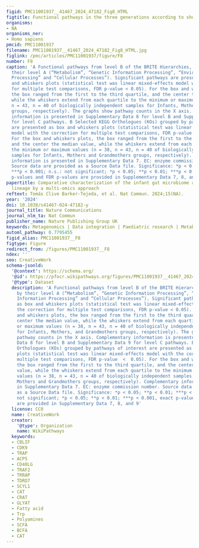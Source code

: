 ```yaml
---
figid: PMC11001937__41467_2024_47182_Fig8_HTML
figtitle: Functional pathways in the three generations according to shotgun metagenomics
organisms:
- NA
organisms_ner:
- Homo sapiens
pmcid: PMC11001937
filename: PMC11001937__41467_2024_47182_Fig8_HTML.jpg
figlink: /pmc/articles/PMC11001937/figure/F8
number: F8
caption: 'A Functional pathways from level B of the BRITE Hierarchies, grouped by
  their level A (“Metabolism”, “Genetic Information Processing”, “Environmental Information
  Processing” and “Cellular Processes”). Significant pathways are presented as box
  and whiskers plots (statistical test was linear mixed-effects model with the correction
  for multiple test comparisons, FDR p-value < 0.05). For the box and whiskers plots,
  the box ranged from the first to the third quartile, and the center the median value,
  while the whiskers extend from each quartile to the minimum or maximum values (n = 38,
  n = 43, n = 40 of biologically independent samples for Infants, Mothers, and Grandmothers
  groups, respectively). The graphs show pathway counts in the X axis. Complementary
  information is presented in Supplementary Data 8 for level B and Supplementary Data 9
  for level C pathways. B Selected KEGG Orthologues (KOs) grouped by pathways of interest
  are presented as box and whiskers plots (statistical test was linear mixed-effects
  model with the correction for multiple test comparisons, FDR p-value  <  0.05).
  For the box and whiskers plots, the box ranged from the first to the third quartile,
  and the center the median value, while the whiskers extend from each quartile to
  the minimum or maximum values (n = 38, n = 43, n = 40 of biologically independent
  samples for Infants, Mothers and Grandmothers groups, respectively). Complementary
  information is presented in Supplementary Data 7. EC: enzyme commission number.
  Source data are provided as a Source Data file. Significance: *p < 0.05; **p < 0.01;
  ***p < 0.001; n.s.: not significant; *p < 0.05; **p < 0.01; ***p < 0.001, exact
  p-values and FDR p-values are provided in Supplementary Data 7, 8, and 9'
papertitle: Comparative characterization of the infant gut microbiome and their maternal
  lineage by a multi-omics approach
reftext: Tomás Clive Barker-Tejeda, et al. Nat Commun. 2024;15(NA).
year: '2024'
doi: 10.1038/s41467-024-47182-y
journal_title: Nature Communications
journal_nlm_ta: Nat Commun
publisher_name: Nature Publishing Group UK
keywords: Metagenomics | Data integration | Paediatric research | Metabolomics | Microbiome
automl_pathway: 0.7795455
figid_alias: PMC11001937__F8
figtype: Figure
redirect_from: /figures/PMC11001937__F8
ndex: ''
seo: CreativeWork
schema-jsonld:
  '@context': https://schema.org/
  '@id': https://pfocr.wikipathways.org/figures/PMC11001937__41467_2024_47182_Fig8_HTML.html
  '@type': Dataset
  description: 'A Functional pathways from level B of the BRITE Hierarchies, grouped
    by their level A (“Metabolism”, “Genetic Information Processing”, “Environmental
    Information Processing” and “Cellular Processes”). Significant pathways are presented
    as box and whiskers plots (statistical test was linear mixed-effects model with
    the correction for multiple test comparisons, FDR p-value < 0.05). For the box
    and whiskers plots, the box ranged from the first to the third quartile, and the
    center the median value, while the whiskers extend from each quartile to the minimum
    or maximum values (n = 38, n = 43, n = 40 of biologically independent samples
    for Infants, Mothers, and Grandmothers groups, respectively). The graphs show
    pathway counts in the X axis. Complementary information is presented in Supplementary
    Data 8 for level B and Supplementary Data 9 for level C pathways. B Selected KEGG
    Orthologues (KOs) grouped by pathways of interest are presented as box and whiskers
    plots (statistical test was linear mixed-effects model with the correction for
    multiple test comparisons, FDR p-value  <  0.05). For the box and whiskers plots,
    the box ranged from the first to the third quartile, and the center the median
    value, while the whiskers extend from each quartile to the minimum or maximum
    values (n = 38, n = 43, n = 40 of biologically independent samples for Infants,
    Mothers and Grandmothers groups, respectively). Complementary information is presented
    in Supplementary Data 7. EC: enzyme commission number. Source data are provided
    as a Source Data file. Significance: *p < 0.05; **p < 0.01; ***p < 0.001; n.s.:
    not significant; *p < 0.05; **p < 0.01; ***p < 0.001, exact p-values and FDR p-values
    are provided in Supplementary Data 7, 8, and 9'
  license: CC0
  name: CreativeWork
  creator:
    '@type': Organization
    name: WikiPathways
  keywords:
  - CBLIF
  - CDK9
  - TRAP
  - ACP5
  - CD40LG
  - TRAF2
  - TRRAP
  - TDRD7
  - SCYL1
  - CAT
  - CRAT
  - GLYAT
  - Fatty acid
  - Trp
  - Polyamines
  - SCFA
  - BCFA
  - CAT
---
```

